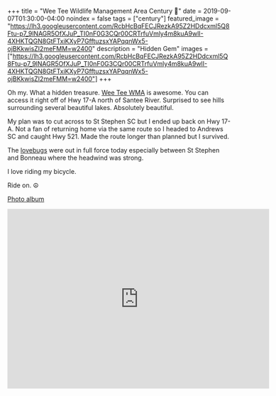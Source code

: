 +++
title =  "Wee Tee Wildlife Management Area Century 💯"
date = 2019-09-07T01:30:00-04:00
noindex = false
tags = ["century"]
featured_image = "https://lh3.googleusercontent.com/RcbHcBqFECJRezkA95Z2HDdcxml5Q8Ftu-p7_9lNAGR5OfXJuP_TI0nF0G3CQr00CRTrfuVmly4m8kuA9wlI-4XHKTQGN8GtFTxiKXyP7GfftuzsxYAPqqnWx5-ojBKkwisZI2meFMM=w2400"
description = "Hidden Gem"
images = ["https://lh3.googleusercontent.com/RcbHcBqFECJRezkA95Z2HDdcxml5Q8Ftu-p7_9lNAGR5OfXJuP_TI0nF0G3CQr00CRTrfuVmly4m8kuA9wlI-4XHKTQGN8GtFTxiKXyP7GfftuzsxYAPqqnWx5-ojBKkwisZI2meFMM=w2400"]
+++

Oh my. What a hidden treasure. [Wee Tee WMA](https://www.state.sc.us/forest/weetee.htm) is awesome. You can access it right off of Hwy 17-A north of Santee River. Surprised to see hills surrounding several beautiful lakes. Absolutely beautiful.

My plan was to cut across to St Stephen SC but I ended up back on Hwy 17-A. Not a fan of returning home via the same route so I headed to Andrews SC and caught Hwy 521. Made the route longer than planned but I survived.

The [lovebugs](https://en.wikipedia.org/wiki/Lovebug) were out in full force today especially between St Stephen and Bonneau where the headwind was strong.

I love riding my bicycle.

Ride on. ☮

[Photo album](https://photos.app.goo.gl/tsn1UsTQ8TMgNA518)

<iframe height='405' width='590' frameborder='0' allowtransparency='true' scrolling='no' src='https://www.strava.com/activities/2688182199/embed/5c30e4da4c9912e63041a84ce0aedf05ea1ca074'></iframe>
